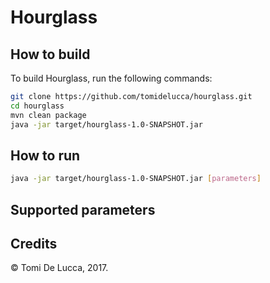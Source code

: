 # Hourglass

## How to build

To build Hourglass, run the following commands:

```bash
git clone https://github.com/tomidelucca/hourglass.git
cd hourglass
mvn clean package
java -jar target/hourglass-1.0-SNAPSHOT.jar 
```

## How to run

```bash
java -jar target/hourglass-1.0-SNAPSHOT.jar [parameters]
```

## Supported parameters



## Credits
© Tomi De Lucca, 2017.
